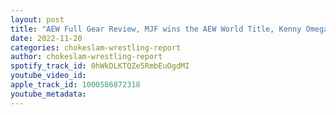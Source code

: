 ```yaml
---
layout: post
title: "AEW Full Gear Review, MJF wins the AEW World Title, Kenny Omega to challege Will Ospreay at Wrestle Kingdom, Invictus Unconquered Cup review"
date: 2022-11-20
categories: chokeslam-wrestling-report
author: chokeslam-wrestling-report
spotify_track_id: 0hWkDLKTQZe5RmbEuOgdMI
youtube_video_id: 
apple_track_id: 1000586872318
youtube_metadata: 
---
```

